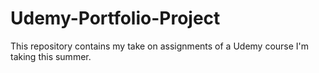 # Udemy-Portfolio-Project
This repository contains my take on assignments of a Udemy course I'm taking this summer.